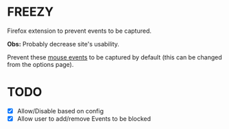 # FREEZY

Firefox extension to prevent events to be captured.

**Obs:** Probably decrease site's usability.

Prevent these [mouse events](https://github.com/paulojean/freezy/blob/master/content_scripts/freezy.js#L1-L10) to be captured by default (this can be changed from the options page).

# TODO
- [x] Allow/Disable based on config
- [x] Allow user to add/remove Events to be blocked
